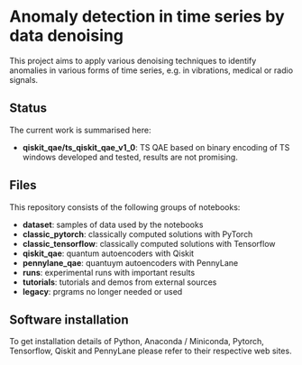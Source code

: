 # Anomaly detection in time series by data denoising
This project aims to apply various denoising techniques to identify anomalies in
various forms of time series, e.g. in vibrations, medical or radio signals.

## Status
The current work is summarised here:

- **qiskit_qae/ts_qiskit_qae_v1_0**: TS QAE based on binary encoding of TS windows developed and tested, results are not promising.

## Files
This repository consists of the following groups of notebooks:

- **dataset**: samples of data used by the notebooks
- **classic_pytorch**: classically computed solutions with PyTorch
- **classic_tensorflow**: classically computed solutions with Tensorflow
- **qiskit_qae**: quantum autoencoders with Qiskit
- **pennylane_qae**: quantuym autoencoders with PennyLane
- **runs**: experimental runs with important results
- **tutorials**: tutorials and demos from external sources
- **legacy**: prgrams no longer needed or used

## Software installation
To get installation details of Python, Anaconda / Miniconda, Pytorch, Tensorflow, Qiskit and PennyLane 
please refer to their respective web sites.
